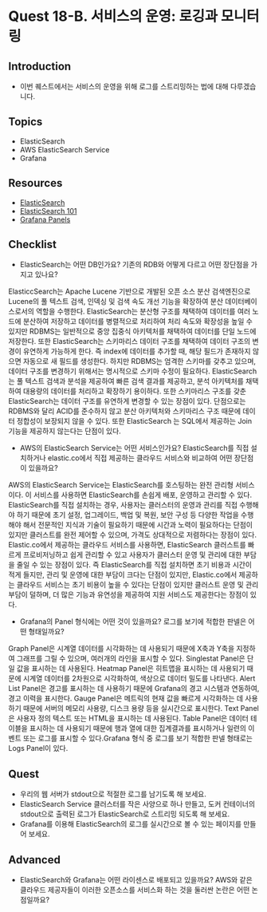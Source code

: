 # Quest 18-B. 서비스의 운영: 로깅과 모니터링

## Introduction

- 이번 퀘스트에서는 서비스의 운영을 위해 로그를 스트리밍하는 법에 대해 다루겠습니다.

## Topics

- ElasticSearch
- AWS ElasticSearch Service
- Grafana

## Resources

- [ElasticSearch](https://www.elastic.co/kr/what-is/elasticsearch)
- [ElasticSearch 101](https://www.elastic.co/kr/webinars/getting-started-elasticsearch)
- [Grafana Panels](https://grafana.com/docs/grafana/latest/panels/)

## Checklist

- ElasticSearch는 어떤 DB인가요? 기존의 RDB와 어떻게 다르고 어떤 장단점을 가지고 있나요?

ElasticcSearch는 Apache Lucene 기반으로 개발된 오픈 소스 분산 검색엔진으로 Lucene의 풀 텍스트 검색, 인덱싱 및 검색 속도 개선 기능을 확장하여 분산 데이터베이스로서의 역할을 수행한다. ElasticSearch는 분산형 구조를 채택하여 데이터를 여러 노드에 분산하여 저장하고 데이터를 병렬적으로 처리하여 처리 속도와 확장성을 높일 수 있지만 RDBMS는 일반적으로 중앙 집중식 아키텍처를 채택하여 데이터를 단일 노드에 저장한다. 또한 ElasticSearch는 스키마리스 데이터 구조를 채택하여 데이터 구조의 변경이 유연하게 가능하게 한다. 즉 index에 데이터를 추가할 때, 해당 필드가 존재하지 않으면 자동으로 새 필드를 생성한다. 하지만 RDBMS는 엄격한 스키마를 갖추고 있으며, 데이터 구조를 변경하기 위해서는 명시적으로 스키마 수정이 필요하다. ElasticSearch는 풀 텍스트 검색과 분석을 제공하여 빠른 검색 결과를 제공하고, 분석 아키텍처를 채택하여 대용량의 데이터를 처리하고 확장하기 용이하다. 또한 스키마리스 구조를 갖춘 ElasticSearch는 데이터 구조를 유연하게 변경할 수 있는 장점이 있다. 단점으로는 RDBMS와 달리 ACID를 준수하지 않고 분산 아키텍처와 스키마리스 구조 때문에 데이터 정합성이 보장되지 않을 수 있다. 또한 ElasticSearch 는 SQL에서 제공하는 Join 기능을 제공하지 않는다는 단점이 있다.

- AWS의 ElasticSearch Service는 어떤 서비스인가요? ElasticSearch를 직접 설치하거나 elastic.co에서 직접 제공하는 클라우드 서비스와 비교하여 어떤 장단점이 있을까요?

AWS의 ElasticSearch Service는 ElasticSearch를 호스팅하는 완전 관리형 서비스이다. 이 서비스를 사용하면 ElasticSearch를 손쉽게 배포, 운영하고 관리할 수 있다. ElasticSearch를 직접 설치하는 경우, 사용자는 클러스터의 운영과 관리를 직접 수행해야 하기 때문에 초기 설정, 업그레이드, 백업 및 복원, 보안 구성 등 다양한 작업을 수행해야 해서 전문적인 지식과 기술이 필요하기 때문에 시간과 노력이 필요하다는 단점이 있지만 클러스트를 완전 제어할 수 있으며, 가격도 상대적으로 저렴하다는 장점이 있다. Elastic.co에서 제공하는 클라우드 서비스를 사용하면, ElasticSearch 클러스트를 빠르게 프로비저닝하고 쉽게 관리할 수 있고 사용자가 클러스터 운영 및 관리에 대한 부담을 줄일 수 있는 장점이 있다. 즉 ElasticSearch를 직접 설치하면 초기 비용과 시간이 적게 들지만, 관리 및 운영에 대한 부담이 크다는 단점이 있지만, Elastic.co에서 제공하는 클라우드 서비스는 초기 비용이 높을 수 있다는 단점이 있지만 클러스트 운영 및 관리 부담이 덜하며, 더 많은 기능과 유연성을 제공하여 지원 서비스도 제공한다는 장점이 있다.

- Grafana의 Panel 형식에는 어떤 것이 있을까요? 로그를 보기에 적합한 판넬은 어떤 형태일까요?

Graph Panel은 시계열 데이터를 시각화하는 데 사용되기 때문에 X축과 Y축을 지정하여 그래프를 그릴 수 있으며, 여러개의 라인을 표시할 수 있다. Singlestat Panel은 단일 값을 표시하는 데 사용된다. Heatmap Panel은 히트맵을 표시하는 데 사용되기 때문에 시계열 데이터를 2차원으로 시각화하여, 색상으로 데이터 밀도를 나타낸다. Alert List Panel은 경고를 표시하는 데 사용하기 때문에 Grafana의 경고 시스템과 연동하여, 경고 이력을 표시한다. Gauge Panel은 메트릭의 현재 값을 빠르게 시각화하는 데 사용하기 때문에 서버의 메모리 사용량, 디스크 용량 등을 실시간으로 표시한다. Text Panel은 사용자 정의 텍스트 또는 HTML을 표시하는 데 사용된다. Table Panel은 데이터 테이블을 표시하는 데 사용되기 때문에 행과 열에 대한 집계결과를 표시하거나 일련의 이벤트 또는 로그를 표시할 수 있다.Grafana 형식 중 로그를 보기 적합한 판넬 형태로는 Logs Panel이 있다.

## Quest

- 우리의 웹 서버가 stdout으로 적절한 로그를 남기도록 해 보세요.
- ElasticSearch Service 클러스터를 작은 사양으로 하나 만들고, 도커 컨테이너의 stdout으로 출력된 로그가 ElasticSearch로 스트리밍 되도록 해 보세요.
- Grafana를 이용해 ElasticSearch의 로그를 실시간으로 볼 수 있는 페이지를 만들어 보세요.

## Advanced

- ElasticSearch와 Grafana는 어떤 라이센스로 배포되고 있을까요? AWS와 같은 클라우드 제공자들이 이러한 오픈소스를 서비스화 하는 것을 둘러싼 논란은 어떤 논점일까요?
